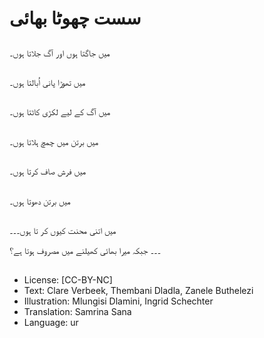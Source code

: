 # سست چھوٹا بھائی

##
میں جاگتا ہوں اور آگ جلاتا ہوں۔

##
میں تھوڑا پانی اُبالتا ہوں۔

##
میں آگ کے لیے لکڑی کاٹتا ہوں۔

##
میں برتن میں چمچ ہلاتا ہوں۔

##
میں فرش صاف کرتا ہوں۔

##
میں برتن دھوتا ہوں۔

##
میں اتنی محنت کیوں کر تا ہوں۔۔۔

۔۔۔ جبکہ میرا بھائی کھیلنے میں مصروف ہوتا ہے؟

##
* License: [CC-BY-NC]
* Text: Clare Verbeek, Thembani Dladla, Zanele Buthelezi
* Illustration: Mlungisi Dlamini, Ingrid Schechter
* Translation: Samrina Sana
* Language: ur
